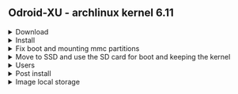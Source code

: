 ## Odroid-XU - archlinux kernel 6.11

<details>
<summary>Download</summary>
<br>
Image: http://os.archlinuxarm.org/os/ArchLinuxARM-odroid-xu-latest.tar.gz
<br>
</details>
<details>
<summary>Install</summary>
<br>
read this https://archlinuxarm.org/platforms/armv7/samsung/odroid-xu
and complete the "installation" section
<br>
</details>

<details>
<summary>Fix boot and mounting mmc partitions</summary>
After installation, the boot hangs during booting from the SD card <br>
This is because there are at least two errors in the /boot/boot.ini <br>
Check this two threads: <br>
https://archlinuxarm.org/forum/viewtopic.php?f=47&t=14401 <br>
https://archlinuxarm.org/forum/viewtopic.php?f=47&t=15645 <br>
1. Comment this line in /boot/boot.ini <br>
#setenv fdt_high "0xffffffff" <br>
2. Use the UUIDs of the two partitions in /etc/fstab <br>
```text
UUID=2577-D534					/boot   vfat    defaults        0       0
UUID=23fae9aa-a78e-4201-8330-6c23890cc910	/	ext4    defaults        0       0
```
<br>
instead of assuming the mmc numbering 

</details>

<details>
<summary>Move to SSD and use the SD card for boot and keeping the kernel</summary>

<br>
</details>

<details>
<summary>Users</summary>
<br>
users: default and root
<br>
pass: user default and root default
</details>

<details>
<summary>Post install</summary>
Once the boot and partition mounts are fixed install gnome:
```
pacman-key --init
pacman-key --populate archlinuxarm
pacman -Syu
pacman -S xorg, gnome
systemctl enable gdm.service
systemctl start gdm.service
```
</details>

<details>
<summary>Image local storage</summary>
960 GB disk, odroid_images/odroid_xu/ArchLinuxARM-odroid-xu-latest.tar.gz
</details>

